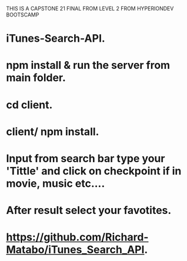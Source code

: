 THIS IS A CAPSTONE 21 FINAL FROM LEVEL 2 FROM  HYPERIONDEV BOOTSCAMP

# iTunes-Search-API.

# npm install & run the server from main folder.

# cd client.

# client/ npm install.

# Input from search bar type your 'Tittle' and click on checkpoint if in movie, music etc....

# After result select your favotites.

# https://github.com/Richard-Matabo/iTunes_Search_API.